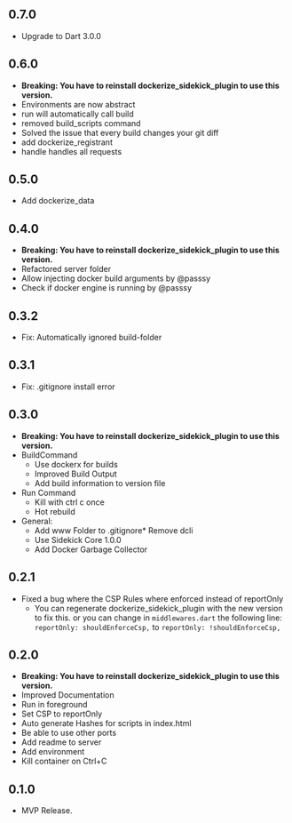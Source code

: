 ## 0.7.0

- Upgrade to Dart 3.0.0

## 0.6.0

- **Breaking: You have to reinstall dockerize_sidekick_plugin to use this version.**
- Environments are now abstract
- run will automatically call build
- removed build_scripts command
- Solved the issue that every build changes your git diff
- add dockerize_registrant
- handle handles all requests

## 0.5.0

- Add dockerize_data

## 0.4.0

- **Breaking: You have to reinstall dockerize_sidekick_plugin to use this version.**
- Refactored server folder
- Allow injecting docker build arguments by @passsy
- Check if docker engine is running by @passsy

## 0.3.2

- Fix: Automatically ignored build-folder

## 0.3.1

- Fix: .gitignore install error

## 0.3.0

- **Breaking: You have to reinstall dockerize_sidekick_plugin to use this version.**
- BuildCommand
  - Use dockerx for builds
  - Improved Build Output
  - Add build information to version file
- Run Command
  - Kill with ctrl c once
  - Hot rebuild
- General:
  - Add www Folder to .gitignore* Remove dcli
  - Use Sidekick Core 1.0.0
  - Add Docker Garbage Collector

## 0.2.1

- Fixed a bug where the CSP Rules where enforced instead of reportOnly
  - You can regenerate dockerize_sidekick_plugin with the new version to fix this.
    or you can change in `middlewares.dart` the following line: `reportOnly: shouldEnforceCsp,` to `reportOnly: !shouldEnforceCsp,`

## 0.2.0

- **Breaking: You have to reinstall dockerize_sidekick_plugin to use this version.**
- Improved Documentation
- Run in foreground
- Set CSP to reportOnly
- Auto generate Hashes for scripts in index.html
- Be able to use other ports
- Add readme to server
- Add environment
- Kill container on Ctrl+C

## 0.1.0

- MVP Release.
